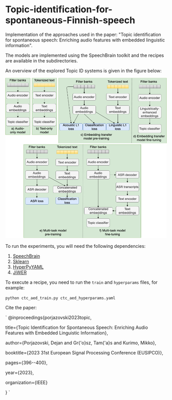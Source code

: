 # Topic-identification-for-spontaneous-Finnish-speech

Implementation of the approaches used in the paper: "Topic identification for spontaneous speech: Enriching audio features with embedded linguistic information".

The models are implemented using the SpeechBrain toolkit and the recipes are available in the subdirectories.

An overview of the explored Topic ID systems is given in the figure below:

<img src="topic_id_systems.png" width="600" height="500">

To run the experiments, you will need the following dependencies:
1. [SpeechBrain](https://speechbrain.github.io)
2. [Sklearn](https://scikit-learn.org/stable/)
3. [HyperPyYAML](https://pypi.org/project/HyperPyYAML/)
4. [JiWER](https://pypi.org/project/jiwer/)

To execute a recipe, you need to run the `train` and `hyperparams` files, for example:

`python ctc_aed_train.py ctc_aed_hyperparams.yaml`


Cite the paper:

`
@inproceedings{porjazovski2023topic,

  title={Topic Identification for Spontaneous Speech: Enriching Audio Features with Embedded Linguistic Information},

  author={Porjazovski, Dejan and Gr{\'o}sz, Tam{\'a}s and Kurimo, Mikko},

  booktitle={2023 31st European Signal Processing Conference (EUSIPCO)},

  pages={396--400},

  year={2023},

  organization={IEEE}

}
`
